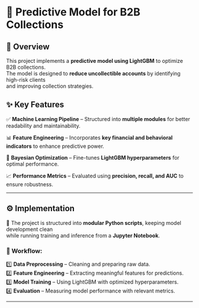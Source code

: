 # 🚀 Predictive Model for B2B Collections  

## 📌 Overview  
This project implements a **predictive model using LightGBM** to optimize B2B collections.  
The model is designed to **reduce uncollectible accounts** by identifying high-risk clients  
and improving collection strategies.  

## ✨ Key Features  

✅ **Machine Learning Pipeline** – Structured into **multiple modules** for better readability and maintainability.  

📊 **Feature Engineering** – Incorporates **key financial and behavioral indicators** to enhance predictive power.  

🎯 **Bayesian Optimization** – Fine-tunes **LightGBM hyperparameters** for optimal performance.  

📈 **Performance Metrics** – Evaluated using **precision, recall, and AUC** to ensure robustness.  

---

## ⚙️ Implementation  
📂 The project is structured into **modular Python scripts**, keeping model development clean  
while running training and inference from a **Jupyter Notebook**.  

### 📌 Workflow:  
1️⃣ **Data Preprocessing** – Cleaning and preparing raw data.  
2️⃣ **Feature Engineering** – Extracting meaningful features for predictions.  
3️⃣ **Model Training** – Using LightGBM with optimized hyperparameters.  
4️⃣ **Evaluation** – Measuring model performance with relevant metrics.  

---

